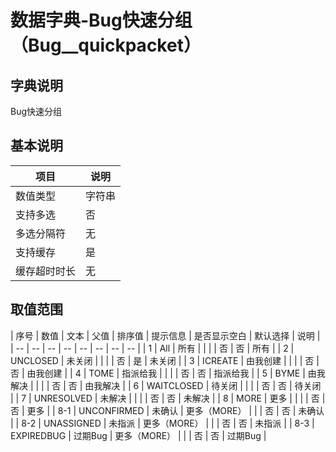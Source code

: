 # 数据字典-Bug快速分组（Bug__quickpacket）
## 字典说明
Bug快速分组

## 基本说明
| 项目 | 说明 |
| -- | -- |
| 数值类型 | 字符串 |
| 支持多选 | 否 |
| 多选分隔符 | 无 |
| 支持缓存 | 是 |
| 缓存超时时长 | 无 |

## 取值范围
| 序号 | 数值 | 文本 | 父值 | 排序值 | 提示信息 | 是否显示空白 | 默认选择 | 说明 |
| -- | -- | -- | -- | -- | -- | -- | -- |
| 1 | All | 所有 |  |  |  | 否 | 否 | 所有 |
| 2 | UNCLOSED | 未关闭 |  |  |  | 否 | 是 | 未关闭 |
| 3 | ICREATE | 由我创建 |  |  |  | 否 | 否 | 由我创建 |
| 4 | TOME | 指派给我 |  |  |  | 否 | 否 | 指派给我 |
| 5 | BYME | 由我解决 |  |  |  | 否 | 否 | 由我解决 |
| 6 | WAITCLOSED | 待关闭 |  |  |  | 否 | 否 | 待关闭 |
| 7 | UNRESOLVED | 未解决 |  |  |  | 否 | 否 | 未解决 |
| 8 | MORE | 更多 |  |  |  | 否 | 否 | 更多 |
| 8-1 | UNCONFIRMED | 未确认 | 更多（MORE） |  |  | 否 | 否 | 未确认 |
| 8-2 | UNASSIGNED | 未指派 | 更多（MORE） |  |  | 否 | 否 | 未指派 |
| 8-3 | EXPIREDBUG | 过期Bug | 更多（MORE） |  |  | 否 | 否 | 过期Bug |



